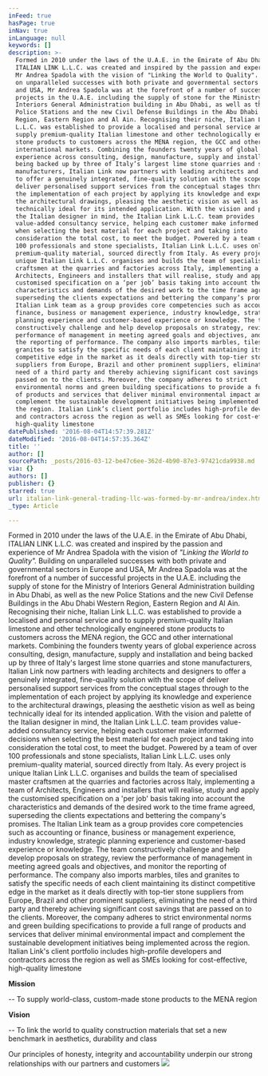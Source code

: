 ```yaml
---
inFeed: true
hasPage: true
inNav: true
inLanguage: null
keywords: []
description: >-
  Formed in 2010 under the laws of the U.A.E. in the Emirate of Abu Dhabi,
  ITALIAN LINK L.L.C. was created and inspired by the passion and experience of
  Mr Andrea Spadola with the vision of "Linking the World to Quality". Building
  on unparalleled successes with both private and governmental sectors in Europe
  and USA, Mr Andrea Spadola was at the forefront of a number of successful
  projects in the U.A.E. including the supply of stone for the Ministry of
  Interiors General Administration building in Abu Dhabi, as well as the new
  Police Stations and the new Civil Defense Buildings in the Abu Dhabi Western
  Region, Eastern Region and Al Ain. Recognising their niche, Italian Link
  L.L.C. was established to provide a localised and personal service and to
  supply premium-quality Italian limestone and other technologically engineered
  stone products to customers across the MENA region, the GCC and other
  international markets. Combining the founders twenty years of global
  experience across consulting, design, manufacture, supply and installation and
  being backed up by three of Italy’s largest lime stone quarries and stone
  manufacturers, Italian Link now partners with leading architects and designers
  to offer a genuinely integrated, fine-quality solution with the scope of
  deliver personalised support services from the conceptual stages through to
  the implementation of each project by applying its knowledge and experience to
  the architectural drawings, pleasing the aesthetic vision as well as being
  technically ideal for its intended application. With the vision and palette of
  the Italian designer in mind, the Italian Link L.L.C. team provides
  value-added consultancy service, helping each customer make informed decisions
  when selecting the best material for each project and taking into
  consideration the total cost, to meet the budget. Powered by a team of over
  100 professionals and stone specialists, Italian Link L.L.C. uses only
  premium-quality material, sourced directly from Italy. As every project is
  unique Italian Link L.L.C. organises and builds the team of specialised master
  craftsmen at the quarries and factories across Italy, implementing a team of
  Architects, Engineers and installers that will realise, study and apply the
  customised specification on a ‘per job’ basis taking into account the
  characteristics and demands of the desired work to the time frame agreed,
  superseding the clients expectations and bettering the company’s promises. The
  Italian Link team as a group provides core competencies such as accounting or
  finance, business or management experience, industry knowledge, strategic
  planning experience and customer-based experience or knowledge. The team
  constructively challenge and help develop proposals on strategy, review the
  performance of management in meeting agreed goals and objectives, and monitor
  the reporting of performance. The company also imports marbles, tiles and
  granites to satisfy the specific needs of each client maintaining its distinct
  competitive edge in the market as it deals directly with top-tier stone
  suppliers from Europe, Brazil and other prominent suppliers, eliminating the
  need of a third party and thereby achieving significant cost savings that are
  passed on to the clients. Moreover, the company adheres to strict
  environmental norms and green building specifications to provide a full range
  of products and services that deliver minimal environmental impact and
  complement the sustainable development initiatives being implemented across
  the region. Italian Link’s client portfolio includes high-profile developers
  and contractors across the region as well as SMEs looking for cost-effective,
  high-quality limestone
datePublished: '2016-08-04T14:57:39.281Z'
dateModified: '2016-08-04T14:57:35.364Z'
title: ''
author: []
sourcePath: _posts/2016-03-12-be47c6ee-362d-4b90-87e3-97421cda9938.md
via: {}
authors: []
publisher: {}
starred: true
url: italian-link-general-trading-llc-was-formed-by-mr-andrea/index.html
_type: Article

---
```

Formed in 2010 under the laws of the U.A.E. in the Emirate of Abu Dhabi, ITALIAN LINK L.L.C. was created and inspired by the passion and experience of Mr Andrea Spadola with the vision of _"Linking the World to Quality"._ Building on unparalleled successes with both private and governmental sectors in Europe and USA, Mr Andrea Spadola was at the forefront of a number of successful projects in the U.A.E. including the supply of stone for the Ministry of Interiors General Administration building in Abu Dhabi, as well as the new Police Stations and the new Civil Defense Buildings in the Abu Dhabi Western Region, Eastern Region and Al Ain. Recognising their niche, Italian Link L.L.C. was established to provide a localised and personal service and to supply premium-quality Italian limestone and other technologically engineered stone products to customers across the MENA region, the GCC and other international markets. Combining the founders twenty years of global experience across consulting, design, manufacture, supply and installation and being backed up by three of Italy's largest lime stone quarries and stone manufacturers, Italian Link now partners with leading architects and designers to offer a genuinely integrated, fine-quality solution with the scope of deliver personalised support services from the conceptual stages through to the implementation of each project by applying its knowledge and experience to the architectural drawings, pleasing the aesthetic vision as well as being technically ideal for its intended application. With the vision and palette of the Italian designer in mind, the Italian Link L.L.C. team provides value-added consultancy service, helping each customer make informed decisions when selecting the best material for each project and taking into consideration the total cost, to meet the budget. Powered by a team of over 100 professionals and stone specialists, Italian Link L.L.C. uses only premium-quality material, sourced directly from Italy. As every project is unique Italian Link L.L.C. organises and builds the team of specialised master craftsmen at the quarries and factories across Italy, implementing a team of Architects, Engineers and installers that will realise, study and apply the customised specification on a 'per job' basis taking into account the characteristics and demands of the desired work to the time frame agreed, superseding the clients expectations and bettering the company's promises. The Italian Link team as a group provides core competencies such as accounting or finance, business or management experience, industry knowledge, strategic planning experience and customer-based experience or knowledge. The team constructively challenge and help develop proposals on strategy, review the performance of management in meeting agreed goals and objectives, and monitor the reporting of performance. The company also imports marbles, tiles and granites to satisfy the specific needs of each client maintaining its distinct competitive edge in the market as it deals directly with top-tier stone suppliers from Europe, Brazil and other prominent suppliers, eliminating the need of a third party and thereby achieving significant cost savings that are passed on to the clients. Moreover, the company adheres to strict environmental norms and green building specifications to provide a full range of products and services that deliver minimal environmental impact and complement the sustainable development initiatives being implemented across the region. Italian Link's client portfolio includes high-profile developers and contractors across the region as well as SMEs looking for cost-effective, high-quality limestone

**Mission**

-- To supply world-class, custom-made stone products to the MENA region

**Vision**

-- To link the world to quality construction materials that set a new benchmark in aesthetics, durability and class

Our principles of honesty, integrity and accountability underpin our strong relationships with our partners and customers
![](https://s3-us-west-2.amazonaws.com/the-grid-img/p/2a69bc28859242fd4cbc4b2c09798614cec9d66b.png)